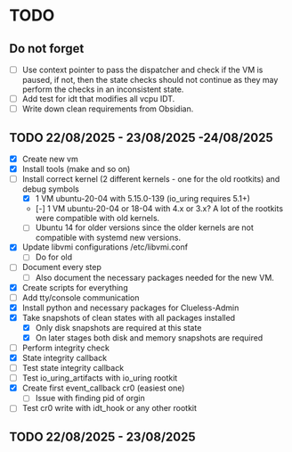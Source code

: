 # TODO

## Do not forget
- [ ] Use context pointer to pass the dispatcher and check if the VM is paused, if not, then the state checks should not continue as they may perform the checks in an inconsistent state.
- [ ] Add test for idt that modifies all vcpu IDT.
- [ ] Write down clean requirements from Obsidian.

## TODO 22/08/2025 - 23/08/2025 -24/08/2025

- [x] Create new vm
- [x] Install tools (make and so on)
- [ ] Install correct kernel (2 different kernels - one for the old rootkits) and debug symbols
  - [x] 1 VM ubuntu-20-04 with 5.15.0-139 (io_uring requires 5.1+)
  - [-] 1 VM ubuntu-20-04 or 18-04 with  4.x or 3.x? A lot of the rootkits were compatible with old kernels.
  - [ ] Ubuntu 14 for older versions since the older kernels are not compatible with systemd new versions.
- [x] Update libvmi configurations /etc/libvmi.conf
  - [ ] Do for old
- [ ] Document every step
  - [ ] Also document the necessary packages needed for the new VM.
- [x] Create scripts for everything
- [ ] Add tty/console communication
- [x] Install python and necessary packages for Clueless-Admin
- [x] Take snapshots of clean states with all packages installed
  - [x] Only disk snapshots are required at this state
  - [x] On later stages both disk and memory snapshots are required
- [ ] Perform integrity check
- [x] State integrity callback
- [ ] Test state integrity callback
- [ ] Test io_uring_artifacts with io_uring rootkit
- [x] Create first event_callback cr0 (easiest one)
  - [ ] Issue with finding pid of orgin
- [ ] Test cr0 write with idt_hook or any other rootkit

## TODO 22/08/2025 - 23/08/2025